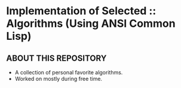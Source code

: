 # Implementation of Selected :: Algorithms (Using ANSI Common Lisp)

## ABOUT THIS REPOSITORY
- A collection of personal favorite algorithms.
- Worked on mostly during free time.
